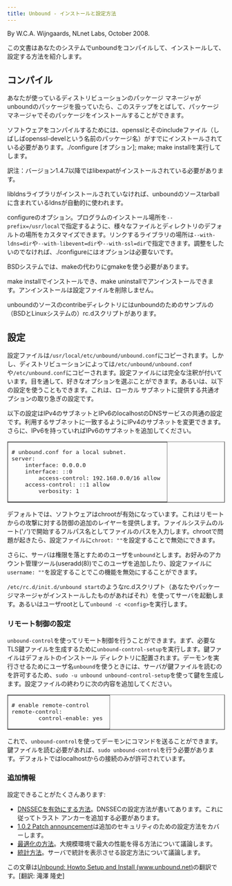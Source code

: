 ```yaml
---
title: Unbound - インストールと設定方法
---
```

<author>
  By W.C.A. Wijngaards, NLnet Labs, October 2008.
</author>

<p>
この文書はあなたのシステムでunboundをコンパイルして、インストールして、設定する方法を紹介します。
</p>

<h2>コンパイル</h2>
<p>
あなたが使っているディストリビューションのパッケージ マネージャがunboundのパッケージを扱っていたら、このステップをとばして、パッケージ マネージャでそのパッケージをインストールすることができます。
</p>
<p>
ソフトウェアをコンパイルするためには、opensslとそのincludeファイル（しばしばopenssl-develという名前のパッケージ名）がすでにインストールされている必要があります。./configure [オプション]; make; make installを実行してします。
</p>
<p>訳注：バージョン1.4.7以降ではlibexpatがインストールされている必要があります。
</p>
<p>
libldnsライブラリがインストールされていなければ、unboundのソースtarballに含まれているldnsが自動的に使われます。
</p><p>
configureのオプション。プログラムのインストール場所を<code>--prefix=/usr/local</code>で指定するように、様々なファイルとディレクトリのデフォルトの場所をカスタマイズできます。リンクするライブラリの場所は<code>--with-ldns=dir</code>や<code>--with-libevent=dir</code>や<code>--with-ssl=dir</code>で指定できます。調整をしたいのでなければ、./configureにはオプションは必要ないです。
</p>
<p>
BSDシステムでは、makeの代わりにgmakeを使う必要があります。
</p>
<p>
make installでインストールでき、make uninstallでアンインストールできます。アンインストールは設定ファイルを削除しません。
</p>
<p>
unboundのソースのcontribeディレクトリにはunboundのためのサンプルの（BSDとLinuxシステムの）rc.dスクリプトがあります。
</p>


<h2>設定</h2>

<p>
設定ファイルは<code>/usr/local/etc/unbound/unbound.conf</code>にコピーされます。しかし、ディストリビューションによっては<code>/etc/unbound/unbound.conf</code>や<code>/etc/unbound.conf</code>にコピーされます。設定ファイルには完全な注釈が付いています。目を通して、好きなオプションを選ぶことができます。あるいは、以下の設定を使うこともできます。これは、ローカル サブネットに提供する共通オプションの取り急ぎの設定です。
</p>
<p>
以下の設定はIPv4のサブネットとIPv6のlocalhostのDNSサービスの共通の設定です。利用するサブネットに一致するようにIPv4のサブネットを変更できます。さらに、IPv6を持っていればIPv6のサブネットを追加してください。
</p>
<table border-collapse="collapsed" border="1"><tbody><tr><td>
<pre><span class="cm"># unbound.conf for a local subnet.</span>
server:
	interface: 0.0.0.0
	interface: ::0
        access-control: 192.168.0.0/16 allow 
	access-control: ::1 allow
        verbosity: 1
</pre>
</td></tr></tbody></table>
<p>
デフォルトでは、ソフトウェアはchrootが有効になっています。これはリモートからの攻撃に対する防御の追加のレイヤーを提供します。ファイルシステムのルート('<code>/</code>')で開始するフルパス名としてファイルのパスを入力します。chrootで問題が起きたら、設定ファイルに<code>chroot: ""</code>を設定することで無効にできます。
</p>
<p>
さらに、サーバは権限を落とすためのユーザを<code>unbound</code>とします。お好みのアカウント管理ツール(useradd(8))でこのユーザを追加したり、設定ファイルに<code>username: ""</code>を設定することでこの機能を無効にすることができます。
</p>
<p>
<code>/etc/rc.d/init.d/unbound start</code>のようなrc.dスクリプト（あなたやパッケージマネージャがインストールしたものがあればそれ）を使ってサーバを起動します。あるいはユーザrootとして<code>unbound -c &lt;config&gt;</code>を実行します。
</p>

<h3>リモート制御の設定</h3>
<p>
<code>unbound-control</code>を使ってリモート制御を行うことができます。まず、必要なTLS鍵ファイルを生成するために<code>unbound-control-setup</code>を実行します。鍵ファイルはデフォルトのインストール ディレクトリに配置されます。デーモンを実行させるためにユーザ名<code>unbound</code>を使うときには、サーバが鍵ファイルを読むのを許可するため、<code>sudo -u unbound unbound-control-setup</code>を使って鍵を生成します。設定ファイルの終わりに次の内容を追加してください。
</p>
<table border-collapse="collapsed" border="1"><tbody><tr><td>
<pre><span class="cm"># enable remote-control</span>
remote-control:
        control-enable: yes 
</pre>
</td></tr></tbody></table>
<p>
これで、<code>unbound-control</code>を使ってデーモンにコマンドを送ることができます。鍵ファイルを読む必要があれば、<code>sudo unbound-control</code>を行う必要があります。デフォルトではlocalhostからの接続のみが許可されています。
</p>

<h3>追加情報</h3>
<p> 設定できることがたくさんあります: </p>
<ul>
<li><a href="http://unbound.jp/unbound/howto_anchor/">DNSSECを有効にする方法</a>。DNSSECの設定方法が書いてあります。これに従ってトラスト アンカーを追加する必要があります。 
</li><li><a href="http://www.unbound.net/documentation/patch_announce102.html">1.0.2 Patch announcement</a>は追加のセキュリティのための設定方法をカバーします。
</li><li><a href="http://unbound.jp/unbound/howto_optimise/">最適化の方法</a>。大規模環境で最大の性能を得る方法について議論します。
</li><li><a href="http://unbound.jp/unbound/howto_statistics/">統計方法</a>。サーバで統計を表示させる設定方法について議論します。
</li></ul>

<p>この文章は<a href="http://www.unbound.net/documentation/howto_setup.html">Unbound: Howto Setup and Install (www.unbound.net)</a>の翻訳です。[翻訳: 滝澤 隆史]</p>
